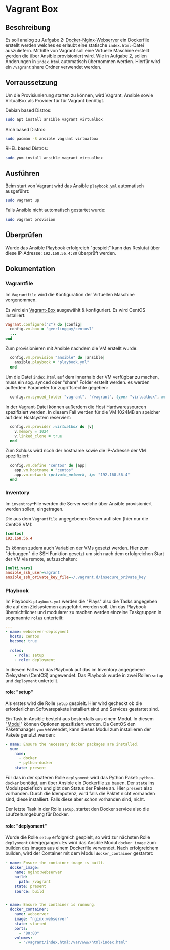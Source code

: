 # Vagrant Box

## Beschreibung
Es soll analog zu Aufgabe 2: [Docker-Nginx-Webserver](https://github.com/ckiri/dev-ops/tree/main/docker-nginx-webserver) ein Dockerfile erstellt werden welches es
erlaubt eine statische `index.html`-Datei auszuliefern. Mithilfe von Vagrant soll eine Virtuelle
Maschine erstellt werden die über Ansible provisioniert wird. Wie in Aufgabe 2, sollen Änderungen
in `index.html` automatisch übernommen werden. Hierfür wird ein `/vagrant` share Ordner verwendet
werden.

## Vorraussetzung
Um die Provisiunierung starten zu können, wird Vagrant, Ansible sowie VirtualBox als Provider für
für Vagrant benötigt.

Debian based Distros:
```bash
sudo apt install ansible vagrant virtualbox
```

Arch based Distros:
```bash
sudo pacman -S ansible vagrant virtualbox
```

RHEL based Distros:
```bash
sudo yum install ansible vagrant virtualbox
```

## Ausführen
Beim start von Vagrant wird das Ansible `playbook.yml` automatisch ausgeführt:
```bash
sudo vagrant up
```

Falls Ansible nicht automatisch gestartet wurde:
```bash
sudo vagrant provision
```

## Überprüfen
Wurde das Ansible Playbook erfolgreich "gespielt" kann das Reslutat über diese IP-Adresse:
`192.168.56.4:80` überprüft werden.

## Dokumentation

### Vagrantfile
Im `Vagrantfile` wird die Konfiguration der Virtuellen Maschine vorgenommen.


Es wird ein [Vagrant-Box](https://app.vagrantup.com/boxes/search) ausgewählt & konfiguriert. Es wird
CentOS installiert:
```ruby
Vagrant.configure("2") do |config|
  config.vm.box = "geerlingguy/centos7"
  ...
end
```

Zum provisionieren mit Ansible nachdem die VM erstellt wurde:
```ruby
  config.vm.provision "ansible" do |ansible|
    ansible.playbook = "playbook.yml"
  end
```

Um die Datei `index.html` auf dem innerhalb der VM verfügbar zu machen, muss ein sog. synced oder
"share" Folder erstellt werden. es werden außerdem Parameter für zugriffsrechte gegeben:
```ruby
  config.vm.synced_folder "vagrant", "/vagrant", type: "virtualbox", mount_options: ["dmode=777", "fmode=666"]
```

In der Vagrant-Datei können außerdem die Host Hardwaressourcen spezifiziert werden. In diesem Fall
werden für die VM 1024MB an speicher auf dem Hostsystem reserviert:
```ruby
  config.vm.provider :virtualbox do |v|
    v.memory = 1024
    v.linked_clone = true
  end
```

Zum Schluss wird ncoh der hostname sowie die IP-Adresse der VM spezifiziert:
```ruby
  config.vm.define "centos" do |app|
    app.vm.hostname = "centos"
    app.vm.network :private_network, ip: "192.168.56.4"
  end
```

### Inventory
Im `inventroy`-File werden die Server welche über Ansible provisioniert werden sollen, eingetragen.

Die aus dem `Vagrantfile` angegebenen Server auflisten (hier nur die CentOS VM):
```ini
[centos]
192.168.56.4
```

Es können zudem auch Variablen der VMs gesetzt werden. Hier zum "debuggen" die SSH Funktion gesetzt
um sich nach dem erfolgreichen Start der VM via remote, aufzuschalten:
```ini
[multi:vars]
ansible_ssh_user=vagrant
ansible_ssh_orivate_key_file=~/.vagrant.d/insecure_private_key
```

### Playbook
Im Playbook: `playbook.yml` werden die "Plays" also die Tasks angegeben die auf den Zielsystemen
ausgeführt werden soll. Um das Playbook übersichtlicher und modularer zu machen werden einzelne
Taskgruppen in sogenannte `roles` unterteilt:
```yml
---
- name: webserver-deployment
  hosts: centos
  become: true

  roles:
    - role: setup
    - role: deployment
```
In diesem Fall wird das Playbook auf das im Inventory angegebene Zielsystem (CentOS) angewendet.
Das Playbook wurde in zwei Rollen `setup` und `deployment` unterteilt.

#### role: "setup"
Als erstes wird die Rolle `setup` gespielt. Hier wird gecheckt ob die erforderlichen Softwarepakete
installiert sind und Services gestartet sind.

Ein Task in Ansible besteht aus bestenfalls aus einem Modul. In diesem "[Modul](https://docs.ansible.com/ansible/2.9/modules/list_of_all_modules.html)" können Optionen
spezifiziert werden. Da CentOS den Paketmanager `yum` verwendet, kann dieses Modul zum installieren
der Pakete genutzt werden:
```yml
- name: Ensure the necessary docker packages are installed.
  yum:
    name: 
      - docker
      - python-docker
    state: present
```
Für das in der späteren Rolle `deplyoment` wird das Python Paket: `python-docker` benötigt, um über
Ansible ein Dockerfile zu bauen. Der `state` ins Modulspeziefisch und gibt den Status der Pakete an.
Hier `present` also vorhanden. Durch die Idempotenz, wird falls die Paktet nicht vorhanden sind, diese
installiert. Falls diese aber schon vorhanden sind, nicht.

Der letzte Task in der Rolle `setup`, startet den Docker service also die Laufzeitumgebung für Docker.

#### role: "deplyoment"
Wurde die Rolle `setup` erfolgreich gespielt, so wird zur nächsten Rolle `deplyoment` übergegangen.
Es wird das Ansible Modul `docker_image` zum builden des images aus einem Dockerfile verwendet.
Nach erfolgreichem builden, wird der Container mit dem Modul `docker_container` gestartet:
```yml
- name: Ensure the container image is built.
  docker_image:
    name: nginx:webserver
    build:
      path: /vagrant
    state: present
    source: build


- name: Ensure the container is runnung.
  docker_container:
    name: webserver
    image: "nginx:webserver"
    state: started
    ports:
      - "80:80"
    volumes:
      - "/vagrant/index.html:/var/www/html/index.html"
```
